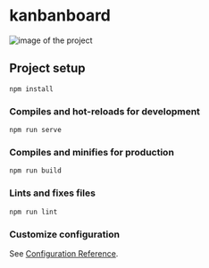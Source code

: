 # kanbanboard

![image of the project](https://media.discordapp.net/attachments/740977905202626631/1033519884463788062/Capture.PNG?width=1440&height=645)


## Project setup
```
npm install
```

### Compiles and hot-reloads for development
```
npm run serve
```

### Compiles and minifies for production
```
npm run build
```

### Lints and fixes files
```
npm run lint
```

### Customize configuration
See [Configuration Reference](https://cli.vuejs.org/config/).
